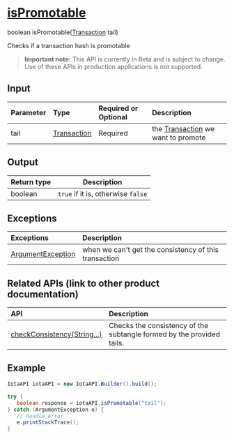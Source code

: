
# [isPromotable](https://github.com/iotaledger/iota-java/blob/master/jota/src/main/java/org/iota/jota/IotaAPI.java#L1671)
 boolean isPromotable([Transaction](https://github.com/iotaledger/iota-java/blob/master/jota/src/main/java/org/iota/jota/model/Transaction.java) tail)

Checks if a transaction hash is promotable
> **Important note:** This API is currently in Beta and is subject to change. Use of these APIs in production applications is not supported.

## Input
| Parameter       | Type | Required or Optional | Description |
|:---------------|:--------|:--------| :--------|
| tail | [Transaction](https://github.com/iotaledger/iota-java/blob/master/jota/src/main/java/org/iota/jota/model/Transaction.java) | Required | the [Transaction](https://github.com/iotaledger/iota-java/blob/master/jota/src/main/java/org/iota/jota/model/Transaction.java) we want to promote |
    
## Output
| Return type | Description |
|--|--|
| boolean  | `true` if it is, otherwise `false` |

## Exceptions
| Exceptions     | Description |
|:---------------|:--------|
| [ArgumentException](https://github.com/iotaledger/iota-java/blob/master/jota/src/main/java/org/iota/jota/error/ArgumentException.java) | when we can't get the consistency of this transaction |

## Related APIs (link to other product documentation)
| API     | Description |
|:---------------|:--------|
| [checkConsistency(String...)](https://github.com/iotaledger/iota-java/blob/master/jota/src/main/java/org/iota/jota/IotaAPICore.java#L533) | Checks the consistency of the subtangle formed by the provided tails. |

 ## Example
 
 ```Java
 IotaAPI iotaAPI = new IotaAPI.Builder().build();

try { 
    boolean response = iotaAPI.isPromotable("tail");
} catch (ArgumentException e) { 
    // Handle error
    e.printStackTrace(); 
}
 ```
